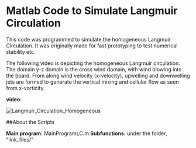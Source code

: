 # Matlab Code to Simulate Langmuir Circulation

This code was programmed to simulate the homogeneous Langmuir Circulation. It was originally made for fast prototyping to test numerical stability etc. 

The following video is depicting the homogeneous Langmuir circulation. The domain y-z domain is the cross wind domain, with wind blowing into the board. From along wind velocity (x-velocity), upwelling and downwelling jets are formed to generate the vertical mixing and cellular flow as seen from x-vorticity. 

**video:**

![Langmuir_Circulation_Homogeneous](https://github.com/likekeustc/Langmuir-Circulations-University-of-New-Hampshire/blob/master/matlab_code/LCHomogeneous.gif)

##About the Scripts

**Main program:** MainProgramLC.m
**Subfunctions:** under the folder, "link_files/" 